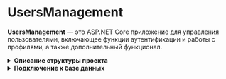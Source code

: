 # UsersManagement

**UsersManagement** — это ASP.NET Core приложение для управления пользователями, включающее функции аутентификации и работы с профилями, а также дополнительный функционал.

<details>
<summary><strong>Описание структуры проекта</strong></summary>

## Структура проекта

- [**Controllers**](#controllers): Контроллеры для обработки HTTP-запросов и взаимодействия с клиентом.
- [**Migrations**](#migrations): Миграции базы данных для создания и обновления схемы.
- [**Models**](#models): Модели данных, используемые в приложении.
- [**Repositories**](#repositories): Репозитории для управления доступом к данным и абстракции работы с базой данных.
- [**Services**](#services): Бизнес-логика приложения и настройки для аутентификации.
- [**Program.cs**](#programcs): Точка входа в приложение, настройка сервисов и конфигурация аутентификации и авторизации.

## Controllers

Контроллеры, обрабатывающие запросы API и связывающие клиентскую часть с бизнес-логикой.

Содержит следующие классы:

- [**AuthController**](#authcontroller): Обеспечивает аутентификацию пользователей и генерацию JWT токенов.
- [**UserController**](#usercontroller): Отвечает за операции с данными пользователей (получение, создание, обновление, удаление).
- [**WeatherForecastController**](#weatherforecastcontroller): Пример контроллера, используемый для демонстрации базового API.

### AuthController

`AuthController` — контроллер, отвечающий за аутентификацию пользователей. Предоставляет маршруты для входа в систему, проверки учетных данных пользователя и выдачи токенов.

### UserController

`UserController` — контроллер, отвечающий за операции с данными пользователей. Поддерживает получение данных пользователя по логину или ID, создание, обновление и удаление пользователей. Использует `UserService` для выполнения бизнес-логики.

### WeatherForecastController

`WeatherForecastController` — демонстрационный контроллер, предоставляющий базовые данные о погоде. Используется как пример API и не связан с основной функциональностью приложения.

## Migrations

Миграции базы данных для создания и обновления схемы, управляемые с помощью Entity Framework Core. Помогают поддерживать структуру базы данных в актуальном состоянии при добавлении новых моделей или изменении существующих.

Содержит следующие классы:

- **Initial Migration**: Начальная миграция, создающая основные таблицы в базе данных.
- **UserDbContextModelSnapshot**: Снимок модели базы данных, используемый для отслеживания изменений в модели и синхронизации с базой данных.

## Models

Модели данных, описывающие структуру информации, с которой работает приложение.

Содержит следующие классы:

- [**User**](#user): Модель, представляющая данные пользователя, такие как логин, пароль, имя, email и статус администратора.
- [**UserEntity**](#userentity): Сущность пользователя для работы с базой данных, соответствует модели `User` и служит для ORM.

### User

`User` — модель, представляющая данные пользователя в приложении. Содержит основные свойства, такие как логин, пароль, имя, email и статус администратора.

### UserEntity

`UserEntity` — сущность пользователя, используемая для хранения данных в базе данных. Отражает модель `User` и используется для операций с ORM.

## Repositories

Репозитории для управления доступом к данным и абстракции работы с базой данных. Позволяют выполнять CRUD операции и обеспечивают уровень абстракции между бизнес-логикой и данными.

Содержит следующие компоненты:

- [**Common**](#common): Общие утилиты и абстракции для работы с репозиториями.
- [**UserRepository**](#userrepository): Реализация репозитория для работы с данными пользователей.

### Common

Общие утилиты и абстракции для работы с репозиториями:

- **AbstractTypeFactory**: Фабрика для создания экземпляров абстрактных типов.
- **CrudService**: Базовый сервис для выполнения CRUD операций.
- **DbContextRepositoryBase**: Базовый класс для репозиториев, использующих DbContext.
- **DbContextUnitOfWork**: Реализация паттерна Unit of Work для управления транзакциями.
- **Entity**: Базовый класс сущности с общими свойствами.
- **IDateEntity** и **IEntity**: Интерфейсы для сущностей.
- **IRepository**: Общий интерфейс для всех репозиториев.
- **IUnitOfWork**: Интерфейс для паттерна Unit of Work.
- **ReflectionUtility**: Утилита для работы с рефлексией.

### UserRepository

`UserRepository` — репозиторий, реализующий доступ к данным пользователей в базе данных. Определяет методы для получения данных пользователей по различным критериям.

## Services

Бизнес-логика приложения и настройки для аутентификации. Сервисы управляют основными операциями и предоставляют функции для работы с данными пользователей.

Содержит следующие классы:

- [**AuthOptions**](#authoptions): Настройки для конфигурации JWT токенов, включая ключ шифрования, издателя и аудиторию.
- [**UserService**](#userservice): Сервис для выполнения операций, связанных с пользователями, включая аутентификацию и CRUD операции.

### AuthOptions

`AuthOptions` — класс, содержащий настройки для конфигурации JWT токенов

### UserService

`UserService` — сервис, предоставляющий бизнес-логику для управления пользователями, включая аутентификацию и CRUD операции. Взаимодействует с `UserRepository` для выполнения операций с данными.

## Program.cs

`Program.cs` — основной файл, отвечающий за настройку и запуск приложения. Содержит следующие настройки:

- **Добавление сервисов**: Подключение контроллеров, `UserService`, базы данных `UserDbContext`, а также репозитория `UserRepository`.
- **Swagger**: Настраивает Swagger для документирования API, включая схему авторизации JWT для удобства тестирования.
- **Аутентификация и авторизация**: Настраивает JWT аутентификацию с проверкой издателя и потребителя токена, а также сроком его действия.
- **Конфигурация приложений**: Добавляет маршруты для контроллеров, а также дополнительные маршруты `/login` и `/data`, демонстрирующие использование JWT токенов для авторизации.

</details>

<details>
<summary><strong> Подключение к базе данных </strong></summary>
  
## Подключение к базе данных 

Приложение использует **SQL Server** для хранения данных пользователей. Подключение к базе данных настраивается в файле `Program.cs`:

- В `Program.cs` используется `UseSqlServer`, где строка подключения содержит параметры подключения к вашей базе данных:
  ```csharp
  builder.Services.AddDbContext<UserDbContext>((provider, options) =>
  {
      options.UseSqlServer("Data Source=(local);Initial Catalog=UserManagement;Persist Security Info=True;User ID=test;Password=test;MultipleActiveResultSets=True;Connect Timeout=30;TrustServerCertificate=True");
  });
  ```
'ID' и 'Password' указаны 'test' по умолчанию.


  
</details>
